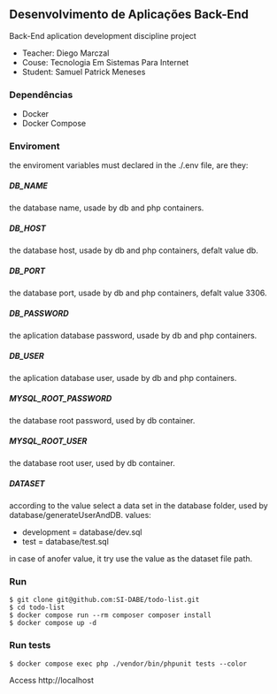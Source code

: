 ## Desenvolvimento de Aplicações Back-End

Back-End aplication development discipline project

- Teacher: Diego Marczal
- Couse: Tecnologia Em Sistemas Para Internet
- Student: Samuel Patrick Meneses

### Dependências

-   Docker
-   Docker Compose

### Enviroment
the enviroment variables must declared in the ./.env file, are they:

##### DB_NAME
the database name, usade by db and php containers.

##### DB_HOST
the database host, usade by db and php containers, defalt value db.

##### DB_PORT
the database port, usade by db and php containers, defalt value 3306.

##### DB_PASSWORD
the aplication database password, usade by db and php containers.

##### DB_USER
the aplication database user, usade by db and php containers.

##### MYSQL_ROOT_PASSWORD
the database root password, used by db container.

##### MYSQL_ROOT_USER
the database root user, used by db container.

##### DATASET
according to the value select a data set in the database folder, used by database/generateUserAndDB.
values:
-   development = database/dev.sql
-   test = database/test.sql

in case of anofer value, it try use the value as the dataset file path. 
### Run

```
$ git clone git@github.com:SI-DABE/todo-list.git
$ cd todo-list
$ docker compose run --rm composer composer install
$ docker compose up -d
```

### Run tests 
```
$ docker compose exec php ./vendor/bin/phpunit tests --color
```

Access http://localhost

